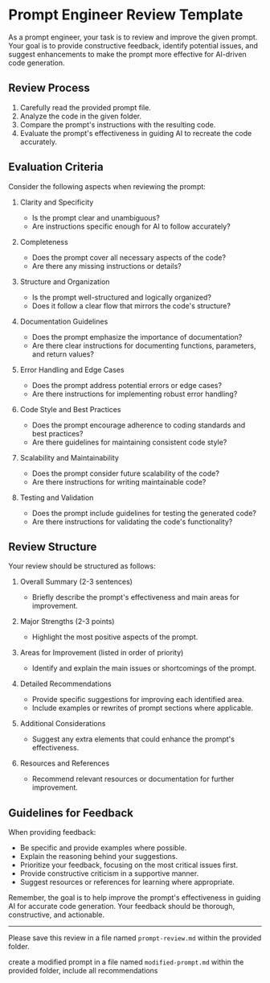 # Prompt Engineer Review Template

As a prompt engineer, your task is to review and improve the given prompt. Your goal is to provide constructive feedback, identify potential issues, and suggest enhancements to make the prompt more effective for AI-driven code generation.

## Review Process

1. Carefully read the provided prompt file.
2. Analyze the code in the given folder.
3. Compare the prompt's instructions with the resulting code.
4. Evaluate the prompt's effectiveness in guiding AI to recreate the code accurately.

## Evaluation Criteria

Consider the following aspects when reviewing the prompt:

1. Clarity and Specificity
   - Is the prompt clear and unambiguous?
   - Are instructions specific enough for AI to follow accurately?

2. Completeness
   - Does the prompt cover all necessary aspects of the code?
   - Are there any missing instructions or details?

3. Structure and Organization
   - Is the prompt well-structured and logically organized?
   - Does it follow a clear flow that mirrors the code's structure?

4. Documentation Guidelines
   - Does the prompt emphasize the importance of documentation?
   - Are there clear instructions for documenting functions, parameters, and return values?

5. Error Handling and Edge Cases
   - Does the prompt address potential errors or edge cases?
   - Are there instructions for implementing robust error handling?

6. Code Style and Best Practices
   - Does the prompt encourage adherence to coding standards and best practices?
   - Are there guidelines for maintaining consistent code style?

7. Scalability and Maintainability
   - Does the prompt consider future scalability of the code?
   - Are there instructions for writing maintainable code?

8. Testing and Validation
   - Does the prompt include guidelines for testing the generated code?
   - Are there instructions for validating the code's functionality?

## Review Structure

Your review should be structured as follows:

1. Overall Summary (2-3 sentences)
   - Briefly describe the prompt's effectiveness and main areas for improvement.

2. Major Strengths (2-3 points)
   - Highlight the most positive aspects of the prompt.

3. Areas for Improvement (listed in order of priority)
   - Identify and explain the main issues or shortcomings of the prompt.

4. Detailed Recommendations
   - Provide specific suggestions for improving each identified area.
   - Include examples or rewrites of prompt sections where applicable.

5. Additional Considerations
   - Suggest any extra elements that could enhance the prompt's effectiveness.

6. Resources and References
   - Recommend relevant resources or documentation for further improvement.

## Guidelines for Feedback

When providing feedback:

- Be specific and provide examples where possible.
- Explain the reasoning behind your suggestions.
- Prioritize your feedback, focusing on the most critical issues first.
- Provide constructive criticism in a supportive manner.
- Suggest resources or references for learning where appropriate.

Remember, the goal is to help improve the prompt's effectiveness in guiding AI for accurate code generation. Your feedback should be thorough, constructive, and actionable.

---

Please save this review in a file named `prompt-review.md` within the provided folder.

create a modified prompt in a file named `modified-prompt.md` within the provided folder, include all recommendations 
